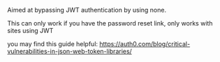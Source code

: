 Aimed at bypassing JWT authentication by using none. 

This can only work if you have the password reset link, only works with sites using JWT 

you may find this guide helpful: https://auth0.com/blog/critical-vulnerabilities-in-json-web-token-libraries/
